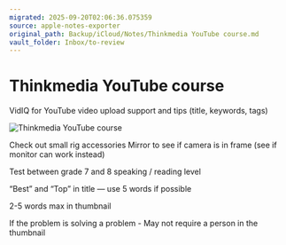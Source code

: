 ```yaml
---
migrated: 2025-09-20T02:06:36.075359
source: apple-notes-exporter
original_path: Backup/iCloud/Notes/Thinkmedia YouTube course.md
vault_folder: Inbox/to-review
---
```

# Thinkmedia YouTube course

VidIQ for YouTube video upload support and tips (title, keywords, tags)

![Thinkmedia YouTube course](images/Thinkmedia%20YouTube%20course.jpeg)

Check out small rig accessories
Mirror to see if camera is in frame (see if monitor can work instead)

Test between grade 7 and 8 speaking / reading level 

“Best” and “Top” in title — use 5 words if possible 

2-5 words max in thumbnail

If the problem is solving a problem - May not require a person in the thumbnail 

